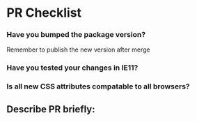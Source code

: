 # PR Checklist

### Have you bumped the package version? 
Remember to publish the new version after merge
### Have you tested your changes in IE11? 
### Is all new CSS attributes compatable to all browsers?

## Describe PR briefly:
